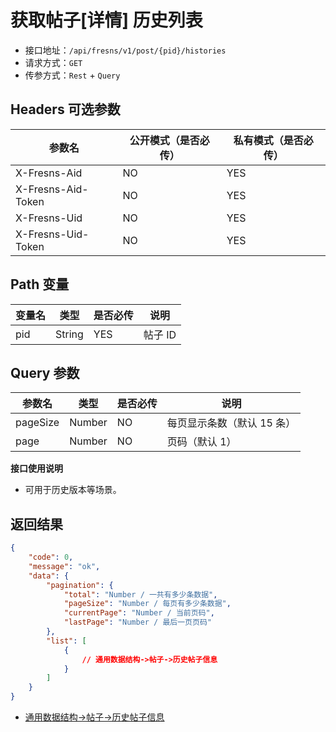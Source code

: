 # 获取帖子[详情] 历史列表

- 接口地址：`/api/fresns/v1/post/{pid}/histories`
- 请求方式：`GET`
- 传参方式：`Rest` + `Query`

## Headers 可选参数

| 参数名 | 公开模式（是否必传） | 私有模式（是否必传） |
| --- | --- | --- |
| X-Fresns-Aid | NO | YES |
| X-Fresns-Aid-Token | NO | YES |
| X-Fresns-Uid | NO | YES |
| X-Fresns-Uid-Token | NO | YES |

## Path 变量

| 变量名 | 类型 | 是否必传 | 说明 |
| --- | --- | --- | --- |
| pid | String | YES | 帖子 ID |

## Query 参数

| 参数名 | 类型 | 是否必传 | 说明 |
| --- | --- | --- | --- |
| pageSize | Number | NO | 每页显示条数（默认 15 条） |
| page | Number | NO | 页码（默认 1） |

**接口使用说明**

- 可用于历史版本等场景。

## 返回结果

```json
{
    "code": 0,
    "message": "ok",
    "data": {
        "pagination": {
            "total": "Number / 一共有多少条数据",
            "pageSize": "Number / 每页有多少条数据",
            "currentPage": "Number / 当前页码",
            "lastPage": "Number / 最后一页页码"
        },
        "list": [
            {
                // 通用数据结构->帖子->历史帖子信息
            }
        ]
    }
}
```

- [通用数据结构->帖子->历史帖子信息](../../reference/data/post.md#历史帖子信息)
